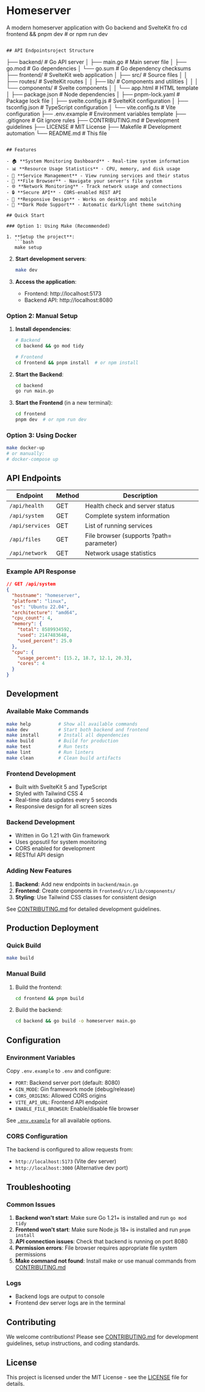 # Homeserver

A modern homeserver application with Go backend and SvelteKit fro   cd frontend && pnpm dev  # or npm run dev
   ```

## API Endpointsroject Structure

```
├── backend/               # Go API server
│   ├── main.go           # Main server file
│   ├── go.mod            # Go dependencies
│   └── go.sum            # Go dependency checksums
├── frontend/             # SvelteKit web application
│   ├── src/              # Source files
│   │   ├── routes/       # SvelteKit routes
│   │   ├── lib/          # Components and utilities
│   │   │   └── components/ # Svelte components
│   │   └── app.html      # HTML template
│   ├── package.json      # Node dependencies
│   ├── pnpm-lock.yaml    # Package lock file
│   ├── svelte.config.js  # SvelteKit configuration
│   ├── tsconfig.json     # TypeScript configuration
│   └── vite.config.ts    # Vite configuration
├── .env.example          # Environment variables template
├── .gitignore            # Git ignore rules
├── CONTRIBUTING.md       # Development guidelines
├── LICENSE               # MIT License
├── Makefile              # Development automation
└── README.md             # This file
```

## Features

- 🏠 **System Monitoring Dashboard** - Real-time system information
- 📊 **Resource Usage Statistics** - CPU, memory, and disk usage
- 🔧 **Service Management** - View running services and their status
- 📁 **File Browser** - Navigate your server's file system
- 🌐 **Network Monitoring** - Track network usage and connections
- 🔒 **Secure API** - CORS-enabled REST API
- 📱 **Responsive Design** - Works on desktop and mobile
- 🌙 **Dark Mode Support** - Automatic dark/light theme switching

## Quick Start

### Option 1: Using Make (Recommended)

1. **Setup the project**:
   ```bash
   make setup
   ```

2. **Start development servers**:
   ```bash
   make dev
   ```

3. **Access the application**:
   - Frontend: http://localhost:5173
   - Backend API: http://localhost:8080

### Option 2: Manual Setup

1. **Install dependencies**:
   ```bash
   # Backend
   cd backend && go mod tidy
   
   # Frontend
   cd frontend && pnpm install  # or npm install
   ```

2. **Start the Backend**:
   ```bash
   cd backend
   go run main.go
   ```

3. **Start the Frontend** (in a new terminal):
   ```bash
   cd frontend
   pnpm dev  # or npm run dev
   ```

### Option 3: Using Docker

```bash
make docker-up
# or manually:
# docker-compose up
```

## API Endpoints

| Endpoint | Method | Description |
|----------|--------|-------------|
| `/api/health` | GET | Health check and server status |
| `/api/system` | GET | Complete system information |
| `/api/services` | GET | List of running services |
| `/api/files` | GET | File browser (supports ?path= parameter) |
| `/api/network` | GET | Network usage statistics |

### Example API Response

```json
// GET /api/system
{
  "hostname": "homeserver",
  "platform": "linux",
  "os": "Ubuntu 22.04",
  "architecture": "amd64",
  "cpu_count": 4,
  "memory": {
    "total": 8589934592,
    "used": 2147483648,
    "used_percent": 25.0
  },
  "cpu": {
    "usage_percent": [15.2, 18.7, 12.1, 20.3],
    "cores": 4
  }
}
```

## Development

### Available Make Commands

```bash
make help          # Show all available commands
make dev           # Start both backend and frontend
make install       # Install all dependencies
make build         # Build for production
make test          # Run tests
make lint          # Run linters
make clean         # Clean build artifacts
```

### Frontend Development
- Built with SvelteKit 5 and TypeScript
- Styled with Tailwind CSS 4
- Real-time data updates every 5 seconds
- Responsive design for all screen sizes

### Backend Development
- Written in Go 1.21 with Gin framework
- Uses gopsutil for system monitoring
- CORS enabled for development
- RESTful API design

### Adding New Features

1. **Backend**: Add new endpoints in `backend/main.go`
2. **Frontend**: Create components in `frontend/src/lib/components/`
3. **Styling**: Use Tailwind CSS classes for consistent design

See [CONTRIBUTING.md](CONTRIBUTING.md) for detailed development guidelines.

## Production Deployment

### Quick Build
```bash
make build
```

### Manual Build
1. Build the frontend:
   ```bash
   cd frontend && pnpm build
   ```

2. Build the backend:
   ```bash
   cd backend && go build -o homeserver main.go
   ```

## Configuration

### Environment Variables

Copy `.env.example` to `.env` and configure:

- `PORT`: Backend server port (default: 8080)
- `GIN_MODE`: Gin framework mode (debug/release)
- `CORS_ORIGINS`: Allowed CORS origins
- `VITE_API_URL`: Frontend API endpoint
- `ENABLE_FILE_BROWSER`: Enable/disable file browser

See [`.env.example`](.env.example) for all available options.

### CORS Configuration

The backend is configured to allow requests from:
- `http://localhost:5173` (Vite dev server)
- `http://localhost:3000` (Alternative dev port)

## Troubleshooting

### Common Issues

1. **Backend won't start**: Make sure Go 1.21+ is installed and run `go mod tidy`
2. **Frontend won't start**: Make sure Node.js 18+ is installed and run `pnpm install`
3. **API connection issues**: Check that backend is running on port 8080
4. **Permission errors**: File browser requires appropriate file system permissions
5. **Make command not found**: Install make or use manual commands from [CONTRIBUTING.md](CONTRIBUTING.md)

### Logs

- Backend logs are output to console
- Frontend dev server logs are in the terminal

## Contributing

We welcome contributions! Please see [CONTRIBUTING.md](CONTRIBUTING.md) for development guidelines, setup instructions, and coding standards.

## License

This project is licensed under the MIT License - see the [LICENSE](LICENSE) file for details.
